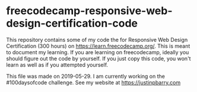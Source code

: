 # freecodecamp-responsive-web-design-certification-code
This repository contains some of my code the for Responsive Web Design Certification (300 hours) on https://learn.freecodecamp.org/. This is meant to document my learning. If you are learning on freecodecamp, ideally you should figure out the code by yourself. If you just copy this code,  you won't learn as well as if you attempted yourself.

This file was made on 2019-05-29. I am currently working on the #100daysofcode challenge.
See my website at https://justinpbarry.com
